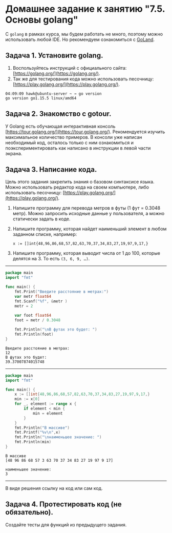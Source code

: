 # Домашнее задание к занятию "7.5. Основы golang"

С `golang` в рамках курса, мы будем работать не много, поэтому можно использовать любой IDE. 
Но рекомендуем ознакомиться с [GoLand](https://www.jetbrains.com/ru-ru/go/).  

## Задача 1. Установите golang.
1. Воспользуйтесь инструкций с официального сайта: [https://golang.org/](https://golang.org/).
2. Так же для тестирования кода можно использовать песочницу: [https://play.golang.org/](https://play.golang.org/).

```
04:09:09 hawk@ubuntu-server ~ → go version
go version go1.15.5 linux/amd64
```

## Задача 2. Знакомство с gotour.
У Golang есть обучающая интерактивная консоль [https://tour.golang.org/](https://tour.golang.org/). 
Рекомендуется изучить максимальное количество примеров. В консоли уже написан необходимый код, 
осталось только с ним ознакомиться и поэкспериментировать как написано в инструкции в левой части экрана.  

## Задача 3. Написание кода. 
Цель этого задания закрепить знания о базовом синтаксисе языка. Можно использовать редактор кода 
на своем компьютере, либо использовать песочницу: [https://play.golang.org/](https://play.golang.org/).

1. Напишите программу для перевода метров в футы (1 фут = 0.3048 метр). Можно запросить исходные данные 
у пользователя, а можно статически задать в коде.

1. Напишите программу, которая найдет наименьший элемент в любом заданном списке, например:
    ```
    x := []int{48,96,86,68,57,82,63,70,37,34,83,27,19,97,9,17,}
    ```
1. Напишите программу, которая выводит числа от 1 до 100, которые делятся на 3. То есть `(3, 6, 9, …)`.

---------------------------------
``` go
package main
import "fmt"

func main() {
	fmt.Print("Введите расстояние в метрах:")
	var metr float64
	fmt.Scanf("%f", &metr )
	metr = 2
 
	var foot float64
	foot = metr / 0.3048

	fmt.Println("\nВ футах это будет: ")
	fmt.Println(foot)  
}
```

```
Введите расстояние в метрах:
12
В футах это будет: 
39.37007874015748
```
 ---------------------------------

``` go
package main
import "fmt"

func main() {
	x := []int{48,96,86,68,57,82,63,70,37,34,83,27,19,97,9,17,}
	min := x[0]
	for _, element := range x {
		if element < min {
			min = element
		}  
	} 
	fmt.Println("В массиве")
	fmt.Printf("%v\n",x)
	fmt.Println("\nнаименьшее значение: ")
	fmt.Println(min)
}
```

```
В массиве
[48 96 86 68 57 3 63 70 37 34 83 27 19 97 9 17]

наименьшее значение: 
3
```
 ---------------------------------

В виде решения ссылку на код или сам код. 

## Задача 4. Протестировать код (не обязательно).

Создайте тесты для функций из предыдущего задания. 
